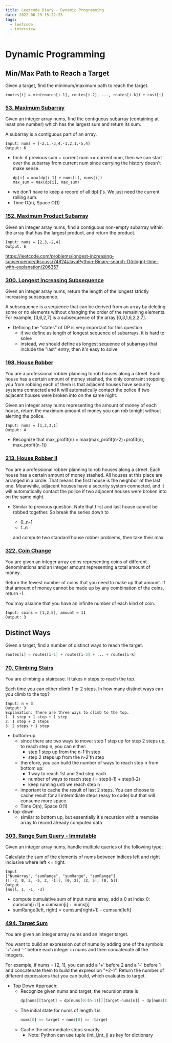 ```yaml
---
title: Leetcode Diary - Dynamic Programming
date: 2022-06-29 15:22:23
tags:
  - leetcode
  - interview
---
```


# Dynamic Programming

## Min/Max Path to Reach a Target

Given a target, find the minimum/maximum path to reach the target.

```
routes[i] = min(routes[i-1], routes[i-2], ..., routes[i-k]) + cost[i]
```

### [53. Maximum Subarray](https://leetcode.com/problems/maximum-subarray/)

Given an integer array nums, find the contiguous subarray (containing at least one number) which has the largest sum and return its sum.

A subarray is a contiguous part of an array.

```
Input: nums = [-2,1,-3,4,-1,2,1,-5,4]
Output: 6
```

- trick: if previous sum + current num <= current num, then we can start over the subarray from current num since carrying the history doesn't make sense.
  ```
  dp[i] = max(dp[i-1] + nums[i], nums[i])
  max_sum = max(dp[i], max_sum)
  ```
- we don't have to keep a record of all dp[i]'s. We just need the current rolling sum.
- Time O(n), Space O(1)

### [152. Maximum Product Subarray](https://leetcode.com/problems/maximum-product-subarray/)

Given an integer array nums, find a contiguous non-empty subarray within the array that has the largest product, and return the product.

```
Input: nums = [2,3,-2,4]
Output: 6
```

https://leetcode.com/problems/longest-increasing-subsequence/discuss/74824/JavaPython-Binary-search-O(nlogn)-time-with-explanation/206357

### [300. Longest Increasing Subsequence](https://leetcode.com/problems/longest-increasing-subsequence/)

Given an integer array nums, return the length of the longest strictly increasing subsequence.

A subsequence is a sequence that can be derived from an array by deleting some or no elements without changing the order of the remaining elements. For example, [3,6,2,7] is a subsequence of the array [0,3,1,6,2,2,7].

- Defining the "states" of DP is very important for this question
  - if we define as length of longest sequence of subarrays, it is hard to solve
  - instead, we should define as longest sequence of subarrays that include the "last" entry, then it's easy to solve

### [198. House Robber](https://leetcode.com/problems/house-robber/)

You are a professional robber planning to rob houses along a street. Each house has a certain amount of money stashed, the only constraint stopping you from robbing each of them is that adjacent houses have security systems connected and it will automatically contact the police if two adjacent houses were broken into on the same night.

Given an integer array nums representing the amount of money of each house, return the maximum amount of money you can rob tonight without alerting the police.

```
Input: nums = [1,2,3,1]
Output: 4
```

- Recognize that max_profit(n) = max(max_profit(n-2)+profit(n), max_profit(n-1))

### [213. House Robber II](https://leetcode.com/problems/house-robber-ii/)

You are a professional robber planning to rob houses along a street. Each house has a certain amount of money stashed. All houses at this place are arranged in a circle. That means the first house is the neighbor of the last one. Meanwhile, adjacent houses have a security system connected, and it will automatically contact the police if two adjacent houses were broken into on the same night.

- Similar to previous question. Note that first and last house cannot be robbed together. So break the series down to

  - 0..n-1
  - 1..n

  and compute two standard house robber problems, then take their max.

### [322. Coin Change](https://leetcode.com/problems/coin-change)

You are given an integer array coins representing coins of different denominations and an integer amount representing a total amount of money.

Return the fewest number of coins that you need to make up that amount. If that amount of money cannot be made up by any combination of the coins, return -1.

You may assume that you have an infinite number of each kind of coin.

```
Input: coins = [1,2,5], amount = 11
Output: 3
```

## Distinct Ways

Given a target, find a number of distinct ways to reach the target.

```python
routes[i] = routes[i-1] + routes[i-2] + ... + routes[i-k]
```

### [70. Climbing Stairs](https://leetcode.com/problems/climbing-stairs/)

You are climbing a staircase. It takes n steps to reach the top.

Each time you can either climb 1 or 2 steps. In how many distinct ways can you climb to the top?

```
Input: n = 3
Output: 3
Explanation: There are three ways to climb to the top.
1. 1 step + 1 step + 1 step
2. 1 step + 2 steps
3. 2 steps + 1 step
```

- bottom-up
  - since there are two ways to move: step 1 step up for step 2 steps up, to reach step n, you can either:
    - step 1 step up from the n-1'th step
    - step 2 steps up from the n-2'th step
  - therefore, you can build the number of ways to reach step n from bottom up:
    - 1 way to reach 1st and 2nd step each
    - number of ways to reach step i = step(i-1) + step(i-2)
    - keep running unti we reach step n
  - important to cache the result of last 2 steps. You can choose to cache result for all intermdiate steps (easy to code) but that will consume more space.
  - Time O(n), Space O(1)
- top-down
  - similar to bottom up, but essentially it's recursion with a memoise array to record already computed data

### [303. Range Sum Query - Immutable](https://leetcode.com/problems/range-sum-query-immutable/)

Given an integer array nums, handle multiple queries of the following type:

Calculate the sum of the elements of nums between indices left and right inclusive where left <= right.

```
Input
["NumArray", "sumRange", "sumRange", "sumRange"]
[[[-2, 0, 3, -5, 2, -1]], [0, 2], [2, 5], [0, 5]]
Output
[null, 1, -1, -3]
```

- compute cumulative sum of input nums array, add a 0 at index 0: cumsum[i+1] = cumsum[i] + nums[i]
- sumRange(left, right) = cumsum[right+1] - cumsum[left]

### [494. Target Sum](https://leetcode.com/problems/target-sum/)

You are given an integer array nums and an integer target.

You want to build an expression out of nums by adding one of the symbols '+' and '-' before each integer in nums and then concatenate all the integers.

For example, if nums = [2, 1], you can add a '+' before 2 and a '-' before 1 and concatenate them to build the expression "+2-1".
Return the number of different expressions that you can build, which evaluates to target.

- Top Down Approach:
  - Recognize given nums and target, the recursion state is
    ```python
    dp[nums][target] = dp[nums[0:(n-1)]][target-nums[n]] + dp[nums[0:(n-1)]][target+nums[n]]
    ```
  - The initial state for nums of length 1 is
    ```python
    nums[0] == target + nums[0] == -target
    ```
  - Cache the intermediate steps smartly
    - Note: Python can use tuple (int_i,int_j) as key for dictionary
